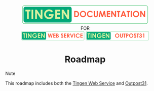 <!-- u251009 -->

<div align="center">

  <picture>
    <source media="(prefers-color-scheme: dark)" srcset="https://github.com/spectrum-health-systems/tingen-projects/blob/main/logos/tngndocs-dark-400x63.png">
    <source media="(prefers-color-scheme: light)" srcset="https://github.com/spectrum-health-systems/tingen-projects/blob/main/logos/tngndocs-light-400x63.png">
    <img alt="Fallback image description" src="https://github.com/spectrum-health-systems/tingen-projects/blob/main/logos/tngndocs-light-400x63.png">
  </picture>
  <br/>
  FOR
  <br/>
  <picture>
    <source media="(prefers-color-scheme: dark)" srcset="https://github.com/spectrum-health-systems/tingen-projects/blob/main/logos/tngnwsvc-dark-200x31.png">
    <source media="(prefers-color-scheme: light)" srcset="https://github.com/spectrum-health-systems/tingen-projects/blob/main/logos/tngnwsvc-light-200x31.png">
    <img alt="Fallback image description" src="https://github.com/spectrum-health-systems/tingen-projects/blob/main/logos/tngnwsvc-light-200x31.png">
  </picture>
  <picture>
  <picture>
    <source media="(prefers-color-scheme: dark)" srcset="https://github.com/spectrum-health-systems/tingen-projects/blob/main/logos/tngnopto-dark-200x31.png">
    <source media="(prefers-color-scheme: light)" srcset="https://github.com/spectrum-health-systems/tingen-projects/blob/main/logos/tngnoptos-light-200x31.png">
    <img alt="Fallback image description" src="https://github.com/spectrum-health-systems/tingen-projects/blob/main/logos/tngnopto-light-200x31.png">
  </picture>

  <h1>
    Roadmap
  </h1>

</div>

> [!NOTE]
> This roadmap includes both the [Tingen Web Service](https://github.com/spectrum-health-systems/tingen-web-service) and [Outpost31](https://github.com/spectrum-health-systems/outpost31).
